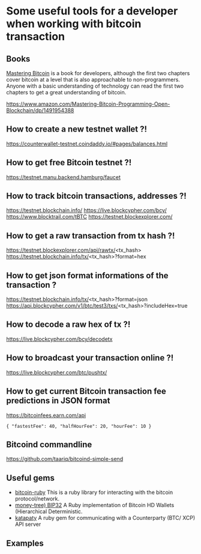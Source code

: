 # Some useful tools for a developer when working with bitcoin transaction

## Books

[Mastering Bitcoin](https://github.com/bitcoinbook/bitcoinbook) is a book for developers, although the first two chapters cover bitcoin at a level that is also approachable to non-programmers. Anyone with a basic understanding of technology can read the first two chapters to get a great understanding of bitcoin.

https://www.amazon.com/Mastering-Bitcoin-Programming-Open-Blockchain/dp/1491954388

## How to create a new testnet wallet ?!

https://counterwallet-testnet.coindaddy.io/#pages/balances.html

## How to get free Bitcoin testnet ?!

https://testnet.manu.backend.hamburg/faucet

## How to track bitcoin transactions, addresses ?!

https://testnet.blockchain.info/
https://live.blockcypher.com/bcy/
https://www.blocktrail.com/tBTC
https://testnet.blockexplorer.com/

## How to get a raw transaction from tx hash ?!

https://testnet.blockexplorer.com/api/rawtx/<tx_hash>
https://testnet.blockchain.info/tx/<tx_hash>?format=hex

## How to get json format informations of the transaction ?

https://testnet.blockchain.info/tx/<tx_hash>?format=json
https://api.blockcypher.com/v1/btc/test3/txs/<tx_hash>?includeHex=true

## How to decode a raw hex of tx ?!

https://live.blockcypher.com/bcy/decodetx

## How to broadcast your transaction online ?!

https://live.blockcypher.com/btc/pushtx/

## How to get current Bitcoin transaction fee predictions in JSON format

https://bitcoinfees.earn.com/api

```
{ "fastestFee": 40, "halfHourFee": 20, "hourFee": 10 }
```

## Bitcoind commandline

https://github.com/taariq/bitcoind-simple-send

## Useful gems

- [bitcoin-ruby](https://github.com/lian/bitcoin-ruby) This is a ruby library for interacting with the bitcoin protocol/network.
- [money-tree) BIP32](https://github.com/GemHQ/money-tree) A Ruby implementation of Bitcoin HD Wallets (Hierarchical Deterministic.
- [katapaty](https://github.com/longhoangwkm/katapaty) A ruby gem for communicating with a Counterparty (BTC/ XCP) API server

## Examples

